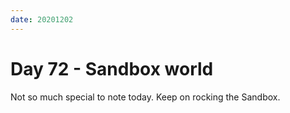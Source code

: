 ```yaml
---
date: 20201202
---
```


# Day 72 - Sandbox world

Not so much special to note today. Keep on rocking the Sandbox.
